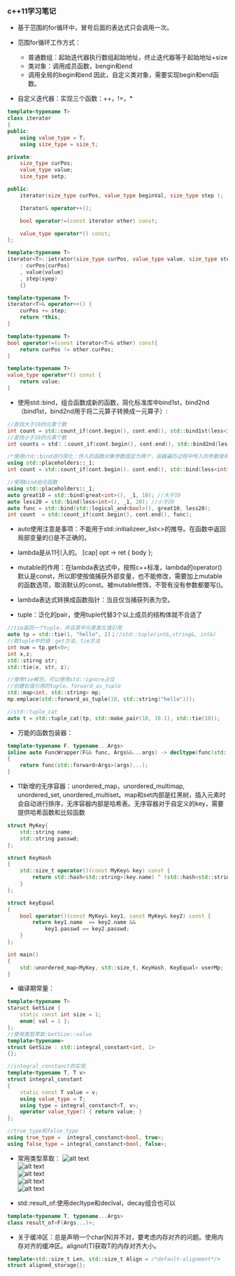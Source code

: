 ### c++11学习笔记

* 基于范围的for循环中，冒号后面的表达式只会调用一次。

* 范围for循环工作方式：  
    * 普通数组：起始迭代器执行数组起始地址，终止迭代器等于起始地址+size
    * 类对象：调用成员函数，bengin和end
    * 调用全局的begin和end
因此，自定义类对象，需要实现begin和end函数。  

* 自定义迭代器：实现三个函数：++，!=，*  
```cpp
template<typename T>
class iterator
{
public:
    using value_type = T;
    using size_type = size_t;

private:
    size_type curPos;
    value_type value;
    size_type setp;

public:
    iterator(size_type curPos, value_type beginVal, size_type step );

    Iterator& operator++();

    bool operator!=(const iterator other) const;

    value_type operator*() const;
};

template<typename T>
iterator<T>::ietrator(size_type curPos, value_type value, size_type step)
    : curPos{curPos}
    , value{value}
    , step(syep)
    {}

template<typename T>
iterator<T>& operator++() {
    curPos += step;
    return *this;
}

template<typename T>
bool operator!=(const iterator<T>& other) const{
    return curPos != other.curPos;
}

template<typename T>
value_type operator*() const {
    return value;
} 

```

* 使用std::bind，组合函数成新的函数，简化标准库中bind1st，bind2nd（bind1st，bind2nd用于将二元算子转换成一元算子）:
```cpp
//查找大于10的元素个数
int count = std::count_if(cont.begin(), cont.end(), std::bind1st(less<int>, 10));
//查找小于10的元素个数
int counts = std：：count_if(cont.begin(), cont.end(), std::bind2nd(less<int>, 10));

/*使用std::bind进行简化：传入的函数对象参数固定为两个，容器遍历过程中传入的参数使用占位符*/
using std::placeholders::_1;
int count = std::count_if(cont.begin(). cont.end(), std::bind(less<int>, 10, _1));  //大于10
```  
```cpp
//使用bind组合函数
using std::placeholders::_1;
auto great10 = std::bind(great<int>(), _1, 10); //大于10
auto less20 = std::bind(less<int>(), _1, 20); //小于20
auto func = std::bind(std::logical_and<bool>(), great10, less20);
int count  = std::count_if(cont.begin(), cont.end(), func);
```

* auto使用注意是事项：不能用于std::initializeer_list<>的推导。在函数中返回局部变量的{}是不正确的。

* lambda是从11引入的。 [cap] opt -> ret { body }; 

* mutable的作用：在lambda表达式中，按照c++标准，lambda的operator()默认是const，所以即使按值捕获外部变量，也不能修改，需要加上mutable的函数选项，取消默认的const。被mutable修饰，不管有没有参数都要写()。

* lambda表达式转换成函数指针：当且仅当捕获列表为空。 
* tuple：泛化的pair，使用tuple代替3个以上成员的结构体就不合适了
```cpp
//tie返回一个tuple，并且其中元素是左值引用
auto tp = std::tie(1, "hello", 2)；//std::tuple(int&,string&, int&)
//取tuple中的值：get方法，tie方法
int num = tp.get<0>;
int x,z;
std::stirng str;
std::tie(x, str, z);

//使用tie解包，可以使用std::ignore占位
//创建右值引用的tuple，forward_as_tuple
std::map<int, std::string> mp;
mp.emplace(std::forward_as_tuple(10, std::string("hello")));

//std::tuple_cat
auto t = std::tuple_cat(tp, std::make_pair(10, 10.1), std::tie(10));
```

* 万能的函数包装器：
```cpp
template<typename F. typename...Args>
inline auto FuncWrapper(F&& func, Args&&...args) -> decltype(func(std::forward<Args>(args)...)) 
{
    return func(std::forward<Args>(args)...);
}
```

* 11新增的无序容器：unordered_map，unordered_multimap, unordered_set, unordered_multiset。map和set内部是红黑树，插入元素时会自动进行排序，无序容器内部是哈希表。无序容器对于自定义的key，需要提供哈希函数和比较函数
```cpp
struct MyKey{
    std::string name;
    std::string passwd;
};

struct KeyHash
{
    std::size_t operator()(const MyKey& key) const {
        return std::hash<std::string>(key.name) ^ (std::hash<std::string>(key,passwd) << 1);
    }
};

struct keyEqual
{
    bool operator()(const MyKey& key1, const MyKey& key2) const {
        return key1.name  == key2.name &&
            key1.passwd == key2.passwd;
    }
};

int main() 
{
    std::unordered_map<MyKey, std::size_t, KeyHash, KeyEqual> userMp;
}
```

* 编译期常量：
```cpp
template<typename T>
staruct GetSize {
    static const int size = 1;
    enum{ val = 1 };
};
//使用类型萃取:GetSize::value
template<typename>
struct GetSize : std::integral_constant<int, 1>
{};

//integral_constanct的实现
template<typename T, T v>
struct integral_constant
{
    static const T value = v;
    using value_type = T;
    using type = integral_constanct<T, v>;
    operator value_type() { return value; }
};

//true_type和false_type
using true_type =  integral_constanct<bool, true>;
using false_type = integral_constanct<bool, false>;
```

* 常用类型萃取：
![alt text](./images/01.png)   
![alt text](./images/02.png)   
![alt text](./images/03.png)    
![alt text](./images/04.png)    
![alt text](./images/05.png)   

* std::result_of:使用decltype和declval，decay组合也可以
```cpp
template<typename T, typename...Args>
class result_of<F(Args...)>;
``` 

* 关于缓冲区：总是声明一个char[N]并不对，要考虑内存对齐的问题。使用内存对齐的缓冲区。alignof(T)获取T的内存对齐大小。
```cpp
template<std::size_t Len, std::size_t Align = /*default-alignment*/>
struct aligned_storage{};
```


